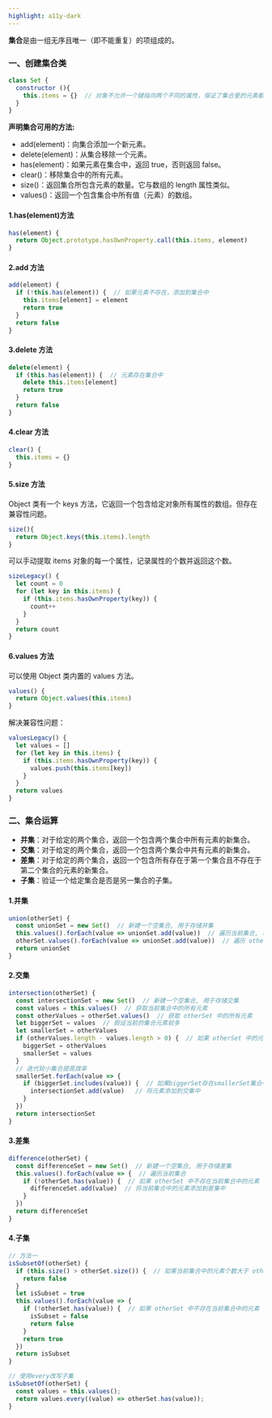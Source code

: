 ```yaml
---
highlight: a11y-dark
---
```

**集合**是由一组无序且唯一（即不能重复）的项组成的。

### 一、创建集合类
```javascript
class Set {
  constructor (){
    this.items = {}  // 对象不允许一个键指向两个不同的属性，保证了集合里的元素都是唯一的
  }
}
```
**声明集合可用的方法:**
- add(element)：向集合添加一个新元素。
- delete(element)：从集合移除一个元素。
- has(element)：如果元素在集合中，返回 true，否则返回 false。
- clear()：移除集合中的所有元素。
- size()：返回集合所包含元素的数量。它与数组的 length 属性类似。
-  values()：返回一个包含集合中所有值（元素）的数组。

#### 1.has(element)方法
```javascript
has(element) {
  return Object.prototype.hasOwnProperty.call(this.items, element)
}
```
#### 2.add 方法
```javascript
add(element) {
  if (!this.has(element)) {  // 如果元素不存在，添加到集合中
    this.items[element] = element
    return true
  }
  return false
}
```
#### 3.delete 方法
```javascript
delete(element) {
  if (this.has(element)) {  // 元素存在集合中
    delete this.items[element]
    return true
  }
  return false
}
```
#### 4.clear 方法
```javascript
clear() {
  this.items = {}
}
```
#### 5.size 方法
Object 类有一个 keys 方法，它返回一个包含给定对象所有属性的数组。但存在兼容性问题。
```javascript
size(){
  return Object.keys(this.items).length
}
```
可以手动提取 items 对象的每一个属性，记录属性的个数并返回这个数。
```javascript
sizeLegacy() {
  let count = 0
  for (let key in this.items) {
    if (this.items.hasOwnProperty(key)) {
      count++
    }
  }
  return count
}
```
#### 6.values 方法
可以使用 Object 类内置的 values 方法。
```javascript
values() {
  return Object.values(this.items)
}
```
解决兼容性问题：
```javascript
valuesLegacy() {
  let values = []
  for (let key in this.items) {
    if (this.items.hasOwnProperty(key)) {
      values.push(this.items[key])
    }
  }
  return values
}
```
### 二、集合运算
- **并集**：对于给定的两个集合，返回一个包含两个集合中所有元素的新集合。
- **交集**：对于给定的两个集合，返回一个包含两个集合中共有元素的新集合。
- **差集**：对于给定的两个集合，返回一个包含所有存在于第一个集合且不存在于第二个集合的元素的新集合。
- **子集**：验证一个给定集合是否是另一集合的子集。

#### 1.并集
```javascript
union(otherSet) {
  const unionSet = new Set()  // 新建一个空集合, 用于存储并集
  this.values().forEach(value => unionSet.add(value))  // 遍历当前集合, 将元素添加到并集中
  otherSet.values().forEach(value => unionSet.add(value))  // 遍历 otherSet, 将元素添加到并集中
  return unionSet
}
```
#### 2.交集
```javascript
intersection(otherSet) {
  const intersectionSet = new Set()  // 新建一个空集合, 用于存储交集
  const values = this.values()  // 获取当前集合中的所有元素
  const otherValues = otherSet.values()  // 获取 otherSet 中的所有元素
  let biggerSet = values  // 假设当前的集合元素较多
  let smallerSet = otherValues
  if (otherValues.length - values.length > 0) {  // 如果 otherSet 中的元素较多
    biggerSet = otherValues
    smallerSet = values
  }
  // 迭代较小集合提高效率
  smallerSet.forEach(value => {
    if (biggerSet.includes(value)) {  // 如果biggerSet存在smallerSet集合中的元素
      intersectionSet.add(value)   // 将元素添加到交集中
    }
  })
  return intersectionSet
}
```
#### 3.差集
```javascript
difference(otherSet) {
  const differenceSet = new Set()  // 新建一个空集合, 用于存储差集
  this.values().forEach(value => {  // 遍历当前集合
    if (!otherSet.has(value)) {  // 如果 otherSet 中不存在当前集合中的元素
      differenceSet.add(value)  // 将当前集合中的元素添加到差集中
    }
  })
  return differenceSet
}
```
#### 4.子集
```javascript
// 方法一
isSubsetOf(otherSet) {
  if (this.size() > otherSet.size()) {  // 如果当前集合中的元素个数大于 otherSet 的元素个数
    return false
  }
  let isSubset = true
  this.values().forEach(value => {
    if (!otherSet.has(value)) {  // 如果 otherSet 中不存在当前集合中的元素
      isSubset = false
      return false
    }
    return true
  })
  return isSubset
}

// 使用every改写子集
isSubsetOf(otherSet) {
  const values = this.values();
  return values.every((value) => otherSet.has(value));
}
```